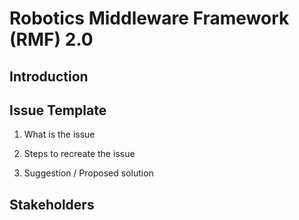 # Robotics Middleware Framework (RMF) 2.0

## Introduction


## Issue Template

1. What is the issue

2. Steps to recreate the issue

3. Suggestion / Proposed solution


## Stakeholders
